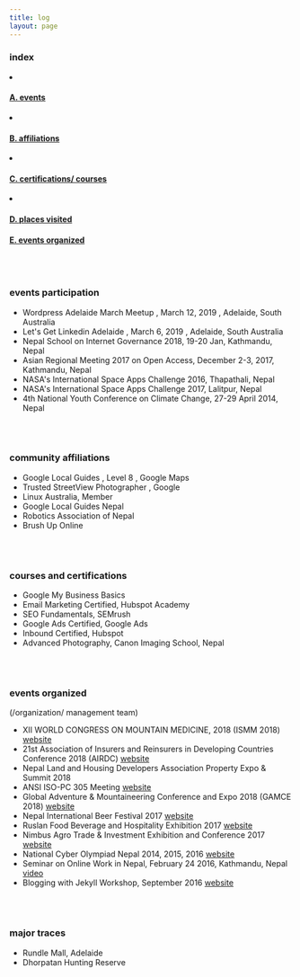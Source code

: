 ```yaml
---
title: log
layout: page
---
```



<div class="row">
<div class="col-md-6 sm-5 xs-5 tableofcontent">
	<h3 class="rhre">index</h3>
	<li class="hre"><a href="#events-participation"><h4>A. events</h4></a></li>
	<li class="hre"><a href="#affiliations"><h4>B. affiliations</h4></a></li>
	<li class="hre"><a href="#certifications"><h4>C. certifications/ courses</h4></a></li>
	<li class="hre"><a href="#places"><h4>D. places visited</h4></a></li>
	<a href="#events-organized"><h4>E. events organized</h4></a>


</div>
</div>
<a name="events-participation"></a><br><br>

### events participation ###
- Wordpress Adelaide March Meetup , March 12, 2019 , Adelaide, South Australia
- Let's Get Linkedin Adelaide , March 6, 2019 , Adelaide, South Australia
- Nepal School on Internet Governance 2018, 19-20 Jan, Kathmandu, Nepal
- Asian Regional Meeting 2017 on Open Access, December 2-3, 2017, Kathmandu, Nepal
- NASA's International Space Apps Challenge 2016, Thapathali, Nepal
- NASA's International Space Apps Challenge 2017, Lalitpur, Nepal
- 4th National Youth Conference on Climate Change, 27-29 April 2014, Nepal



<a name="affiliations"></a><br><br>

### community affiliations ###
- Google Local Guides , Level 8 , Google Maps
- Trusted StreetView Photographer , Google
- Linux Australia, Member
- Google Local Guides Nepal
- Robotics Association of Nepal
- Brush Up Online


<a name="certifications"></a><br><br>

### courses and certifications ###
- Google My Business Basics
- Email Marketing Certified, Hubspot Academy
- SEO Fundamentals, SEMrush
- Google Ads Certified, Google Ads
- Inbound Certified, Hubspot
- Advanced Photography, Canon Imaging School, Nepal


<a name="events-organized"></a><br><br>

### events organized ### 
(/organization/ management team)

- XII WORLD CONGRESS ON MOUNTAIN MEDICINE, 2018 (ISMM 2018) [website](https://ismm2018.org/)
- 21st Association of Insurers and Reinsurers in Developing Countries Conference 2018 (AIRDC) [website](https://airdc2018.com/)
- Nepal Land and Housing Developers Association Property Expo & Summit 2018
- ANSI ISO-PC 305 Meeting [website](https://sanitation.ansi.org/)
- Global Adventure & Mountaineering Conference and Expo 2018 (GAMCE 2018) [website](http://mountainadventure.events)
- Nepal International Beer Festival 2017 [website](http://nepalinternationalbeerfestival.com/)
- Ruslan Food Beverage and Hospitality Exhibition 2017 [website](http://fbhnepal.com)
- Nimbus Agro Trade & Investment Exhibition and Conference 2017 [website](http://agroexponepal.com)
- National Cyber Olympiad Nepal 2014, 2015, 2016 [website](http://brushuponline.edu.np)
- Seminar on Online Work in Nepal, February 24 2016, Kathmandu, Nepal [video](https://www.youtube.com/watch?v=gitFmq7uLU0)
- Blogging with Jekyll Workshop, September 2016 [website](https://www.techrise.me/events)

<a name="places"></a><br><br>

### major traces ### 

- Rundle Mall, Adelaide
- Dhorpatan Hunting Reserve
